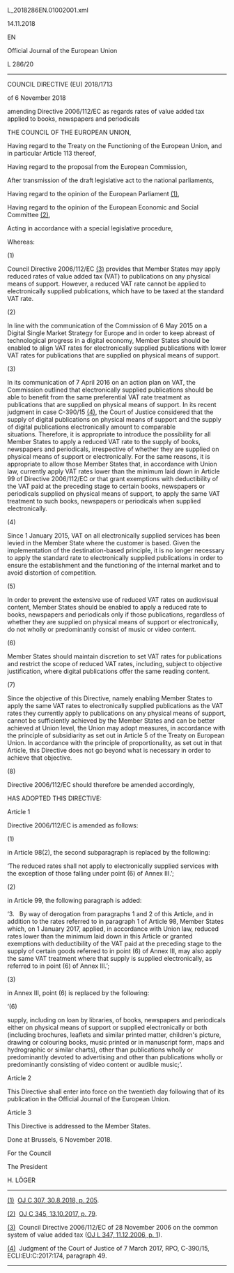   L\_2018286EN.01002001.xml

  

14.11.2018   

EN

Official Journal of the European Union

L 286/20

* * *

COUNCIL DIRECTIVE (EU) 2018/1713

of 6 November 2018

amending Directive 2006/112/EC as regards rates of value added tax applied to books, newspapers and periodicals

THE COUNCIL OF THE EUROPEAN UNION,

Having regard to the Treaty on the Functioning of the European Union, and in particular Article 113 thereof,

Having regard to the proposal from the European Commission,

After transmission of the draft legislative act to the national parliaments,

Having regard to the opinion of the European Parliament [(1)](#ntr1-L_2018286EN.01002001-E0001),

Having regard to the opinion of the European Economic and Social Committee [(2)](#ntr2-L_2018286EN.01002001-E0002),

Acting in accordance with a special legislative procedure,

Whereas:

  

(1)

Council Directive 2006/112/EC [(3)](#ntr3-L_2018286EN.01002001-E0003) provides that Member States may apply reduced rates of value added tax (VAT) to publications on any physical means of support. However, a reduced VAT rate cannot be applied to electronically supplied publications, which have to be taxed at the standard VAT rate.

  

(2)

In line with the communication of the Commission of 6 May 2015 on a Digital Single Market Strategy for Europe and in order to keep abreast of technological progress in a digital economy, Member States should be enabled to align VAT rates for electronically supplied publications with lower VAT rates for publications that are supplied on physical means of support.

  

(3)

In its communication of 7 April 2016 on an action plan on VAT, the Commission outlined that electronically supplied publications should be able to benefit from the same preferential VAT rate treatment as publications that are supplied on physical means of support. In its recent judgment in case C-390/15 [(4)](#ntr4-L_2018286EN.01002001-E0004), the Court of Justice considered that the supply of digital publications on physical means of support and the supply of digital publications electronically amount to comparable situations. Therefore, it is appropriate to introduce the possibility for all Member States to apply a reduced VAT rate to the supply of books, newspapers and periodicals, irrespective of whether they are supplied on physical means of support or electronically. For the same reasons, it is appropriate to allow those Member States that, in accordance with Union law, currently apply VAT rates lower than the minimum laid down in Article 99 of Directive 2006/112/EC or that grant exemptions with deductibility of the VAT paid at the preceding stage to certain books, newspapers or periodicals supplied on physical means of support, to apply the same VAT treatment to such books, newspapers or periodicals when supplied electronically.

  

(4)

Since 1 January 2015, VAT on all electronically supplied services has been levied in the Member State where the customer is based. Given the implementation of the destination-based principle, it is no longer necessary to apply the standard rate to electronically supplied publications in order to ensure the establishment and the functioning of the internal market and to avoid distortion of competition.

  

(5)

In order to prevent the extensive use of reduced VAT rates on audiovisual content, Member States should be enabled to apply a reduced rate to books, newspapers and periodicals only if those publications, regardless of whether they are supplied on physical means of support or electronically, do not wholly or predominantly consist of music or video content.

  

(6)

Member States should maintain discretion to set VAT rates for publications and restrict the scope of reduced VAT rates, including, subject to objective justification, where digital publications offer the same reading content.

  

(7)

Since the objective of this Directive, namely enabling Member States to apply the same VAT rates to electronically supplied publications as the VAT rates they currently apply to publications on any physical means of support, cannot be sufficiently achieved by the Member States and can be better achieved at Union level, the Union may adopt measures, in accordance with the principle of subsidiarity as set out in Article 5 of the Treaty on European Union. In accordance with the principle of proportionality, as set out in that Article, this Directive does not go beyond what is necessary in order to achieve that objective.

  

(8)

Directive 2006/112/EC should therefore be amended accordingly,

HAS ADOPTED THIS DIRECTIVE:

Article 1

Directive 2006/112/EC is amended as follows:

  

(1)

in Article 98(2), the second subparagraph is replaced by the following:

‘The reduced rates shall not apply to electronically supplied services with the exception of those falling under point (6) of Annex III.’;

  

(2)

in Article 99, the following paragraph is added:

‘3.   By way of derogation from paragraphs 1 and 2 of this Article, and in addition to the rates referred to in paragraph 1 of Article 98, Member States which, on 1 January 2017, applied, in accordance with Union law, reduced rates lower than the minimum laid down in this Article or granted exemptions with deductibility of the VAT paid at the preceding stage to the supply of certain goods referred to in point (6) of Annex III, may also apply the same VAT treatment where that supply is supplied electronically, as referred to in point (6) of Annex III.’;

  

(3)

in Annex III, point (6) is replaced by the following:

  

‘(6)

supply, including on loan by libraries, of books, newspapers and periodicals either on physical means of support or supplied electronically or both (including brochures, leaflets and similar printed matter, children's picture, drawing or colouring books, music printed or in manuscript form, maps and hydrographic or similar charts), other than publications wholly or predominantly devoted to advertising and other than publications wholly or predominantly consisting of video content or audible music;’.

Article 2

This Directive shall enter into force on the twentieth day following that of its publication in the Official Journal of the European Union.

Article 3

This Directive is addressed to the Member States.

Done at Brussels, 6 November 2018.

For the Council

The President

H. LÖGER

* * *

[(1)](#ntc1-L_2018286EN.01002001-E0001)  [OJ C 307, 30.8.2018, p. 205](./../../../../legal-content/EN/AUTO/?uri=OJ:C:2018:307:TOC).

[(2)](#ntc2-L_2018286EN.01002001-E0002)  [OJ C 345, 13.10.2017, p. 79](./../../../../legal-content/EN/AUTO/?uri=OJ:C:2017:345:TOC).

[(3)](#ntc3-L_2018286EN.01002001-E0003)  Council Directive 2006/112/EC of 28 November 2006 on the common system of value added tax ([OJ L 347, 11.12.2006, p. 1](./../../../../legal-content/EN/AUTO/?uri=OJ:L:2006:347:TOC)).

[(4)](#ntc4-L_2018286EN.01002001-E0004)  Judgment of the Court of Justice of 7 March 2017, RPO, C-390/15, ECLI:EU:C:2017:174, paragraph 49.

* * *